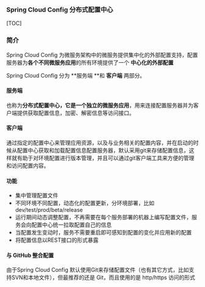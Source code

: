 ### Spring Cloud Config 分布式配置中心

[TOC]

### 简介

Spring Cloud Config 为微服务架构中的微服务提供集中化的外部配置支持，配置服务器为**各个不同微服务应用**的所有环境提供了一个 **中心化的外部配置**

Spring Cloud Config 分为 **服务端 **和 **客户端** 两部分。

#### 服务端

也称为**分布式配置中心，它是一个独立的微服务应用**，用来连接配置服务器并为客户端提供获取配置信息，加密、解密信息等访问接口。

#### 客户端

通过指定的配置中心来管理应用资源，以及与业务相关的配置内容，并在启动的时候从配置中心获取和加载配置信息配置服务器，默认采用git来存储配置信息，这样就有助于对环境配置进行版本管理，并且可以通过git客户端工具来方便的管理和访问配置内容。



#### 功能

-   集中管理配置文件
-   不同环境不同配置，动态化的配置更新，分环境部署，比如 dev/test/prod/beta/release
-   运行期间动态调整配置，不再需要在每个服务部署的机器上编写配置文件，服务会向配置中心统一拉取配置自己的信息
-   当配置发生变动时，服务不需要重启即可感知到配置的变化并应用新的配置
-   将配置信息以REST接口的形式暴露

#### 与 GitHub 整合配置

由于Spring Cloud Config 默认使用Git来存储配置文件（也有其它方式，比如支持SVN和本地文件），但最推荐的还是 Git，而且使用的是 http/https 访问的形式


